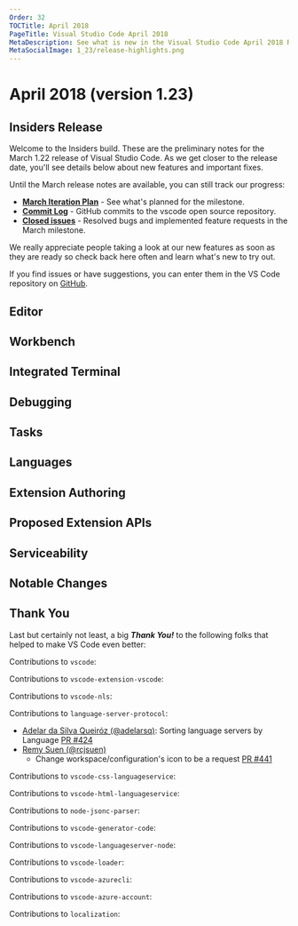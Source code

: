```yaml
---
Order: 32
TOCTitle: April 2018
PageTitle: Visual Studio Code April 2018
MetaDescription: See what is new in the Visual Studio Code April 2018 Release (1.23)
MetaSocialImage: 1_23/release-highlights.png
---
```

# April 2018 (version 1.23)

## Insiders Release

Welcome to the Insiders build. These are the preliminary notes for the March 1.22 release of Visual Studio Code. As we get closer to the release date, you'll see details below about new features and important fixes.

Until the March release notes are available, you can still track our progress:

* **[March Iteration Plan](https://github.com/Microsoft/vscode/issues/45632)** - See what's planned for the milestone.
* **[Commit Log](https://github.com/Microsoft/vscode/commits/master)** - GitHub commits to the vscode open source repository.
* **[Closed issues](https://github.com/Microsoft/vscode/milestone/64?closed=1)** - Resolved bugs and implemented feature requests in the March milestone.

We really appreciate people taking a look at our new features as soon as they are ready so check back here often and learn what's new to try out.

If you find issues or have suggestions, you can enter them in the VS Code repository on [GitHub](https://github.com/Microsoft/vscode/issues).

## Editor

## Workbench

## Integrated Terminal

## Debugging

## Tasks

## Languages

## Extension Authoring

## Proposed Extension APIs

## Serviceability

## Notable Changes

## Thank You

Last but certainly not least, a big *__Thank You!__* to the following folks that helped to make VS Code even better:

Contributions to `vscode`:

Contributions to `vscode-extension-vscode`:

Contributions to `vscode-nls`:

Contributions to `language-server-protocol`:

* [Adelar da Silva Queiróz (@adelarsq)](https://github.com/adelarsq): Sorting language servers by Language [PR #424](https://github.com/Microsoft/language-server-protocol/pull/424/)
* [Remy Suen (@rcjsuen)](https://github.com/rcjsuen)
  * Change workspace/configuration's icon to be a request [PR #441](https://github.com/Microsoft/language-server-protocol/pull/441)

Contributions to `vscode-css-languageservice`:

Contributions to `vscode-html-languageservice`:

Contributions to `node-jsonc-parser`:

Contributions to `vscode-generator-code`:

Contributions to `vscode-languageserver-node`:

Contributions to `vscode-loader`:

Contributions to `vscode-azurecli`:

Contributions to `vscode-azure-account`:

Contributions to `localization`:

<!-- In-product release notes styles.  Do not modify without also modifying regex in gulpfile.common.js -->
<a id="scroll-to-top" role="button" aria-label="scroll to top" href="#"><span class="icon"></span></a>
<link rel="stylesheet" type="text/css" href="css/inproduct_releasenotes.css"/>
